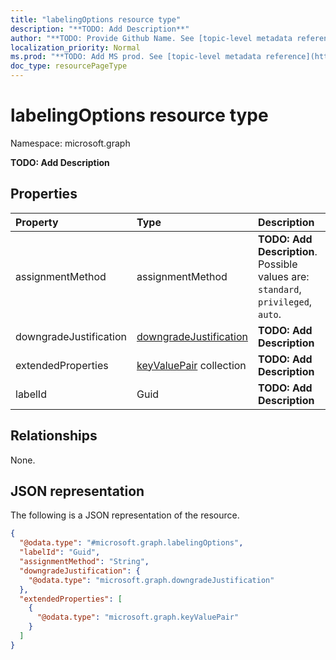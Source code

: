 ```yaml
---
title: "labelingOptions resource type"
description: "**TODO: Add Description**"
author: "**TODO: Provide Github Name. See [topic-level metadata reference](https://msgo.azurewebsites.net/add/document/guidelines/metadata.html#topic-level-metadata)**"
localization_priority: Normal
ms.prod: "**TODO: Add MS prod. See [topic-level metadata reference](https://msgo.azurewebsites.net/add/document/guidelines/metadata.html#topic-level-metadata)**"
doc_type: resourcePageType
---
```


# labelingOptions resource type


Namespace: microsoft.graph

**TODO: Add Description**

## Properties
|Property|Type|Description|
|:---|:---|:---|
|assignmentMethod|assignmentMethod|**TODO: Add Description**. Possible values are: `standard`, `privileged`, `auto`.|
|downgradeJustification|[downgradeJustification](../resources/downgradejustification.md)|**TODO: Add Description**|
|extendedProperties|[keyValuePair](../resources/keyvaluepair.md) collection|**TODO: Add Description**|
|labelId|Guid|**TODO: Add Description**|

## Relationships
None.

## JSON representation
The following is a JSON representation of the resource.
<!-- {
  "blockType": "resource",
  "@odata.type": "microsoft.graph.labelingOptions"
}
-->
``` json
{
  "@odata.type": "#microsoft.graph.labelingOptions",
  "labelId": "Guid",
  "assignmentMethod": "String",
  "downgradeJustification": {
    "@odata.type": "microsoft.graph.downgradeJustification"
  },
  "extendedProperties": [
    {
      "@odata.type": "microsoft.graph.keyValuePair"
    }
  ]
}
```

